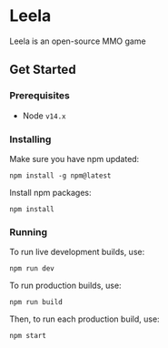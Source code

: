 # Leela
Leela is an open-source MMO game

## Get Started
### Prerequisites
- Node `v14.x`

### Installing
Make sure you have npm updated:

```console
npm install -g npm@latest
```

Install npm packages:

```console
npm install
```

### Running
To run live development builds, use:
```console
npm run dev
```

To run production builds, use:
```console
npm run build
```

Then, to run each production build, use:
```console
npm start
```
